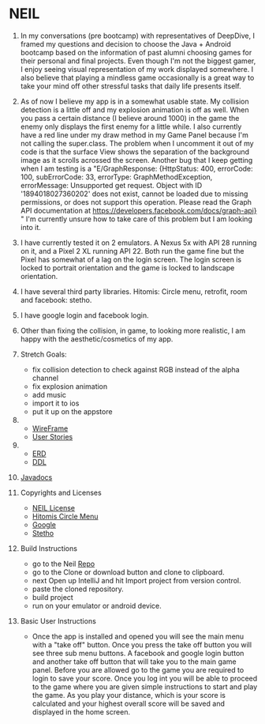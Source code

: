 # NEIL
1. In my conversations (pre bootcamp) with representatives of DeepDive, I framed my questions and decision to choose the 
Java + Android bootcamp based on the information of past alumni choosing games for their personal and final projects. Even though
I'm not the biggest gamer, I enjoy seeing visual representation of my work displayed somewhere. I also believe that playing a 
mindless game occasionally is a great way to take your mind off other stressful tasks that daily life presents itself.

2. As of now I believe my app is in a somewhat usable state. My collision detection is a little off and my explosion animation 
is off as well. When you pass a certain distance (I believe around 1000) in the game the enemy only displays the first
enemy for a little while. I also currently have a red line under my draw method in my Game Panel because
I'm not calling the super.class. The problem when I uncomment it out of my code is that the surface View 
shows the separation of the background image as it scrolls acrossed the screen. Another bug that
I keep getting when I am testing is a "E/GraphResponse: {HttpStatus: 400, errorCode: 100, subErrorCode: 33, 
errorType: GraphMethodException, errorMessage: Unsupported get request. Object with ID '1894018027360202' does not exist, 
cannot be loaded due to missing permissions, or does not support this operation. Please read the Graph API documentation at https://developers.facebook.com/docs/graph-api}
" I'm currently unsure how to take care of this problem but I am looking into it.

3. I have currently tested it on 2 emulators. A Nexus 5x with API 28 running on it, and a Pixel 2 XL running API 22. Both run
the game fine but the Pixel has somewhat of a lag on the login screen. The login screen is locked to portrait orientation and the
game is locked to landscape orientation.

4. I have several third party libraries. Hitomis: Circle menu, retrofit, room and facebook: stetho.

5. I have google login and facebook login.

6. Other than fixing the collision, in game, to looking more realistic, I am happy with the aesthetic/cosmetics of my app.

7. Stretch Goals: 
    * fix collision detection to check against RGB instead of the alpha channel
    * fix explosion animation
    * add music
    * import it to ios 
    * put it up on the appstore 
    
8. * [WireFrame](docs/NEIL_wireframe.pdf)
   * [User Stories](docs/UserStories.pdf)

9. * [ERD](docs/NEIL_Erd.pdf)
   * [DDL](docs/ddl.sql)
   
10. [Javadocs](docs/javadocs)


11. Copyrights and Licenses
    * [NEIL License](LICENSE.md)
    * [Hitomis Circle Menu](https://github.com/Hitomis/CircleMenu#licence)
    * [Google](licenses/google_license.md)
    * [Stetho](licenses/stetho_license.md)

12. Build Instructions
    * go to the Neil [Repo](https://github.com/samz0la/NEIL)
    * go to the Clone or download button and clone to clipboard.
    * next Open up IntelliJ and hit Import project from version control.
    * paste the cloned repository.
    * build project
    * run on your emulator or android device.

13. Basic User Instructions
    * Once the app is installed and opened you will see the main menu with a "take off" button. Once
    you press the take off button you will see three sub menu buttons. A facebook and google login
    button and another take off button that will take you to the main game panel. Before you are
    allowed go to the game you are required to login to save your score. Once you log int you will
    be able to proceed to the game where you are given simple instructions to start and play the game.
    As you play your distance, which is your score is calculated and your highest overall score will
    be saved and displayed in the home screen.
